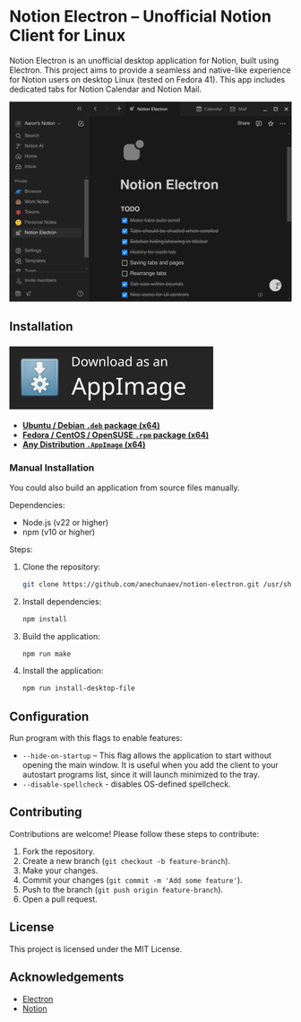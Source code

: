 # Notion Electron – Unofficial Notion Client for Linux

Notion Electron is an unofficial desktop application for Notion, built using Electron. This project aims to provide a seamless and native-like experience for Notion users on desktop Linux (tested on Fedora 41). This app includes dedicated tabs for Notion Calendar and Notion Mail.

![Screenshot](./docs/screenshot1.png)

## Installation

### [<img src="./docs/download-appimage-banner.svg" alt="Download" />](https://github.com/anechunaev/notion-electron/releases/download/v1.7.1/notion-electron-1.7.1.x86_64.AppImage)

- **[Ubuntu / Debian `.deb` package (x64)](https://github.com/anechunaev/notion-electron/releases/download/v1.7.1/notion-electron-1.7.1.amd64.deb)**
- **[Fedora / CentOS / OpenSUSE `.rpm` package (x64)](https://github.com/anechunaev/notion-electron/releases/download/v1.7.1/notion-electron-1.7.1.x86_64.rpm)**
- **[Any Distribution `.AppImage` (x64)](https://github.com/anechunaev/notion-electron/releases/download/v1.7.1/notion-electron-1.7.1.x86_64.AppImage)**

### Manual Installation

You could also build an application from source files manually.

Dependencies:

- Node.js (v22 or higher)
- npm (v10 or higher)

Steps:

1. Clone the repository:
	```sh
	git clone https://github.com/anechunaev/notion-electron.git /usr/share/notion-electron
	```
2. Install dependencies:
	```sh
	npm install
	```
3. Build the application:
	```sh
	npm run make
	```
4. Install the application:
	```sh
	npm run install-desktop-file
	```

## Configuration

Run program with this flags to enable features:

- `--hide-on-startup` – This flag allows the application to start without opening the main window. It is useful when you add the client to your autostart programs list, since it will launch minimized to the tray.
- `--disable-spellcheck` - disables OS-defined spellcheck.

## Contributing

Contributions are welcome! Please follow these steps to contribute:

1. Fork the repository.
2. Create a new branch (`git checkout -b feature-branch`).
3. Make your changes.
4. Commit your changes (`git commit -m 'Add some feature'`).
5. Push to the branch (`git push origin feature-branch`).
6. Open a pull request.

## License

This project is licensed under the MIT License.

## Acknowledgements

- [Electron](https://www.electronjs.org/)
- [Notion](https://www.notion.so/)
